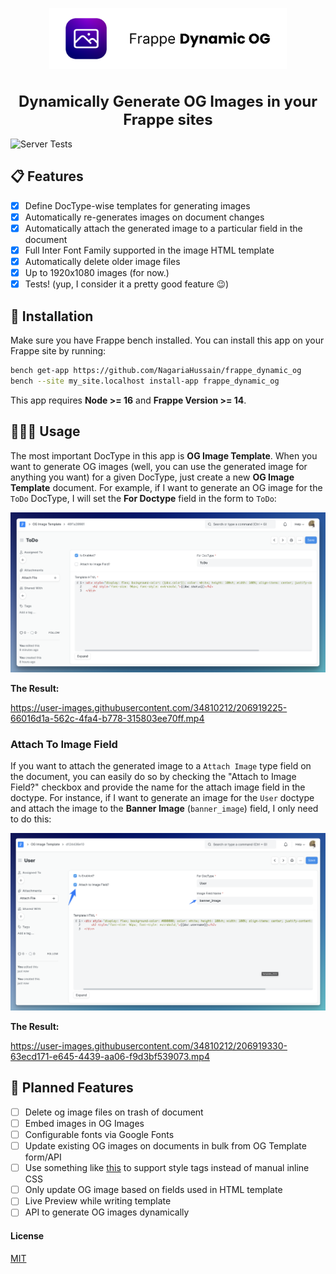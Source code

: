 <p align="center">
  <a href="https://github.com/NagariaHussain/frappe_dynamic_og">
    <img src="./.github/images/fdog_logo.png" width="380" />
  </a>
</p>
<h1 style="font-size: 24px" align="center">Dynamically Generate OG Images in your Frappe sites</h1>

![Server Tests](https://github.com/NagariaHussain/frappe_dynamic_og/actions/workflows/ci.yml/badge.svg)

## 📋 Features

- [x] Define DocType-wise templates for generating images
- [x] Automatically re-generates images on document changes
- [x] Automatically attach the generated image to a particular field in the document
- [x] Full Inter Font Family supported in the image HTML template
- [x] Automatically delete older image files
- [x] Up to 1920x1080 images (for now.)
- [x] Tests! (yup, I consider it a pretty good feature 😉)

## 📀 Installation

Make sure you have Frappe bench installed. You can install this app on your Frappe site by running:

```bash
bench get-app https://github.com/NagariaHussain/frappe_dynamic_og
bench --site my_site.localhost install-app frappe_dynamic_og
```

This app requires **Node >= 16** and **Frappe Version >= 14**.

## 👩🏼‍💻 Usage

The most important DocType in this app is **OG Image Template**. When you want to generate OG images (well, you can use the generated image for anything you want) for a given DocType, just create a new **OG Image Template** document. For example, if I want to generate an OG image for the `ToDo` DocType, I will set the **For Doctype** field in the form to `ToDo`:

![Screenshot of OG Image Template For ToDo](.github/images/sample_todo_og_image_template_form_view.png)

**The Result:**

https://user-images.githubusercontent.com/34810212/206919225-66016d1a-562c-4fa4-b778-315803ee70ff.mp4

### Attach To Image Field

If you want to attach the generated image to a `Attach Image` type field on the document, you can easily do so by checking the "Attach to Image Field?" checkbox and provide the name for the attach image field in the doctype. For instance, if I want to generate an image for the `User` doctype and attach the image to the **Banner Image** (`banner_image`) field, I only need to do this:

![Screenshot of OG Image Template For User](.github/images/sample_user_og_image_template_form_view.png)

**The Result:**

https://user-images.githubusercontent.com/34810212/206919330-63ecd171-e645-4439-aa06-f9d3bf539073.mp4

## 📍 Planned Features 

- [ ] Delete og image files on trash of document
- [ ] Embed images in OG Images
- [ ] Configurable fonts via Google Fonts
- [ ] Update existing OG images on documents in bulk from OG Template form/API
- [ ] Use something like [this](https://github.com/jonkemp/inline-css) to support style tags instead of manual inline CSS
- [ ] Only update OG image based on fields used in HTML template
- [ ] Live Preview while writing template
- [ ] API to generate OG images dynamically

#### License

[MIT](./LICENSE.txt)